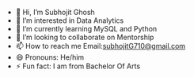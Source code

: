 - 👋 Hi, I’m Subhojit Ghosh
- 👀 I’m interested in Data Analytics
- 🌱 I’m currently learning MySQL and Python
- 💞️ I’m looking to collaborate on Mentorship
- 📫 How to reach me Email:subhojitG710@gmail.com
- 😄 Pronouns: He/him
- ⚡ Fun fact: I am from Bachelor Of Arts 

<!---
Subhojit45/Subhojit45 is a ✨ special ✨ repository because its `README.md` (this file) appears on your GitHub profile.
You can click the Preview link to take a look at your changes.
--->
